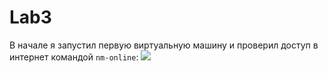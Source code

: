 # Lab3
В начале я запустил первую виртуальную машину и проверил доступ в интернет командой `nm-online`:
![](lab-3-Gr1bNick/Screenshot_1.png)
